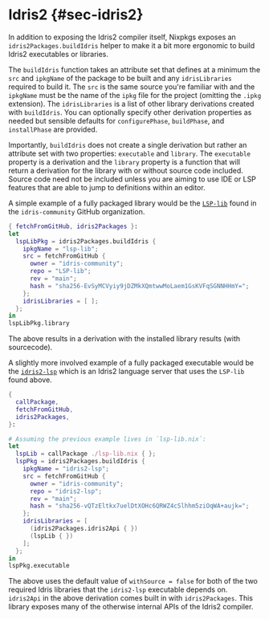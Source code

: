 # Idris2 {#sec-idris2}

In addition to exposing the Idris2 compiler itself, Nixpkgs exposes an `idris2Packages.buildIdris` helper to make it a bit more ergonomic to build Idris2 executables or libraries.

The `buildIdris` function takes an attribute set that defines at a minimum the `src` and `ipkgName` of the package to be built and any `idrisLibraries` required to build it. The `src` is the same source you're familiar with and the `ipkgName` must be the name of the `ipkg` file for the project (omitting the `.ipkg` extension). The `idrisLibraries` is a list of other library derivations created with `buildIdris`. You can optionally specify other derivation properties as needed but sensible defaults for `configurePhase`, `buildPhase`, and `installPhase` are provided.

Importantly, `buildIdris` does not create a single derivation but rather an attribute set with two properties: `executable` and `library`. The `executable` property is a derivation and the `library` property is a function that will return a derivation for the library with or without source code included. Source code need not be included unless you are aiming to use IDE or LSP features that are able to jump to definitions within an editor.

A simple example of a fully packaged library would be the [`LSP-lib`](https://github.com/idris-community/LSP-lib) found in the `idris-community` GitHub organization.
```nix
{ fetchFromGitHub, idris2Packages }:
let
  lspLibPkg = idris2Packages.buildIdris {
    ipkgName = "lsp-lib";
    src = fetchFromGitHub {
      owner = "idris-community";
      repo = "LSP-lib";
      rev = "main";
      hash = "sha256-EvSyMCVyiy9jDZMkXQmtwwMoLaem1GsKVFqSGNNHHmY=";
    };
    idrisLibraries = [ ];
  };
in
lspLibPkg.library
```

The above results in a derivation with the installed library results (with sourcecode).

A slightly more involved example of a fully packaged executable would be the [`idris2-lsp`](https://github.com/idris-community/idris2-lsp) which is an Idris2 language server that uses the `LSP-lib` found above.
```nix
{
  callPackage,
  fetchFromGitHub,
  idris2Packages,
}:

# Assuming the previous example lives in `lsp-lib.nix`:
let
  lspLib = callPackage ./lsp-lib.nix { };
  lspPkg = idris2Packages.buildIdris {
    ipkgName = "idris2-lsp";
    src = fetchFromGitHub {
      owner = "idris-community";
      repo = "idris2-lsp";
      rev = "main";
      hash = "sha256-vQTzEltkx7uelDtXOHc6QRWZ4cSlhhm5ziOqWA+aujk=";
    };
    idrisLibraries = [
      (idris2Packages.idris2Api { })
      (lspLib { })
    ];
  };
in
lspPkg.executable
```

The above uses the default value of `withSource = false` for both of the two required Idris libraries that the `idris2-lsp` executable depends on. `idris2Api` in the above derivation comes built in with `idris2Packages`. This library exposes many of the otherwise internal APIs of the Idris2 compiler.

